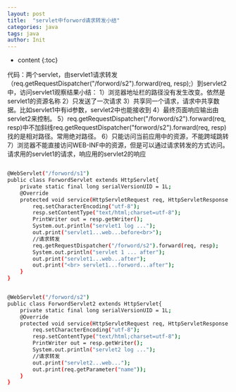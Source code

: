 ```yaml
---
layout: post
title:  "servlet中forword请求转发小结"
categories: java
tags: java
author: Init
---
```


* content
{:toc}

代码：两个servlet，由servlet1请求转发（req.getRequestDispatcher("/forword/s2").forward(req, resp);）到servlet2中，访问servlet1观察结果小结：
1）浏览器地址栏的路径没有发生改变。依然是servlet1的资源名称
2）只发送了一次请求
3）共享同一个请求，请求中共享数据。比如servlet1中有id参数，servlet2中也能接收到
4）最终页面响应输出由servlet2来控制。
5）req.getRequestDispatcher("/forword/s2").forward(req, resp)中不加斜线req.getRequestDispatcher("forword/s2").forward(req, resp)找的是相对路径。常用绝对路径。
6）只能访问当前应用中的资源，不能跨域跳转
7）浏览器不能直接访问WEB-INF中的资源，但是可以通过请求转发的方式访问。
请求用的servlet1的请求，响应用的servlet2的响应




``` sh

@WebServlet("/forword/s1")
public class ForwordServlet extends HttpServlet{
	private static final long serialVersionUID = 1L;
	@Override
	protected void service(HttpServletRequest req, HttpServletResponse resp) throws ServletException, IOException {
		req.setCharacterEncoding("utf-8");
		resp.setContentType("text/html;charset=utf-8");
		PrintWriter out = resp.getWriter();
		System.out.println("servlet1 log ...");
		out.print("servlet1...web...before<br>");
		//请求转发
		req.getRequestDispatcher("/forword/s2").forward(req, resp);
		System.out.println("servlet 1 ... after");
		out.print("servlet1...web...after");
		out.print("<br> servlet1...forword...after");
	}
}


```


``` sh

@WebServlet("/forword/s2")
public class ForwordServlet2 extends HttpServlet{
	private static final long serialVersionUID = 1L;
	@Override
	protected void service(HttpServletRequest req, HttpServletResponse resp) throws ServletException, IOException {
		req.setCharacterEncoding("utf-8");
		resp.setContentType("text/html;charset=utf-8");
		PrintWriter out = resp.getWriter();
		System.out.println("servlet2 log ...");
		//请求转发
		out.print("servlet2...web...");
		out.print(req.getParameter("name"));
	}
}



```
